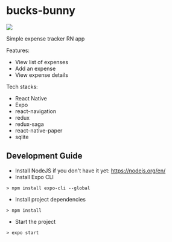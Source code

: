 # bucks-bunny

![](https://media1.tenor.com/images/2c226679873feb731a640ec291b71a11/tenor.gif?itemid=17544086)

Simple expense tracker RN app

Features:

- View list of expenses
- Add an expense
- View expense details

Tech stacks:

- React Native
- Expo
- react-navigation
- redux
- redux-saga
- react-native-paper
- sqlite

## Development Guide

- Install NodeJS if you don't have it yet: https://nodejs.org/en/
- Install Expo CLI

```
> npm install expo-cli --global
```

- Install project dependencies

```
> npm install
```

- Start the project

```
> expo start
```
